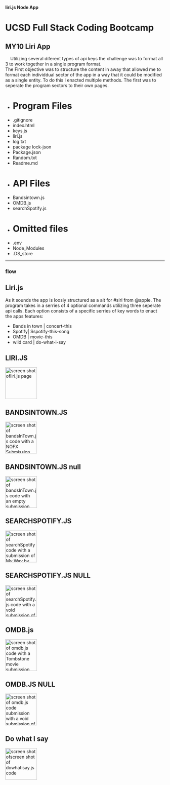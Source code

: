 <strong>liri.js Node App</strong>
<h1>UCSD Full Stack Coding Bootcamp</h1> 
<h2>MY10 Liri App</h2>

<p>&nbsp;&nbsp;&nbsp;&nbsp;Utilizing several diferent types of api keys the challenge was to format all 3 to work together in a single program format. 
<br>
The First objective was to structure the content in away that allowed me to format each individdual sector of the app in a way that it could be modified as a single entity. To do this I enacted multiple methods. The first was to seperate the program sectors to their own pages.
</p>
<ul>
  <li><h1>Program Files</h1></li>
    <li>.gitignore</li>
    <li>index.html</li>
    <li>keys.js</li>
    <li>liri.js</li>
    <li>log.txt</li>
    <li>package lock-json</li>
    <li>Package.json</li>
    <li>Random.txt</li>
    <li>Readme.md</li>
  </ul>
<ul>
  <li><h1>API Files</h1></li>
  <li>Bandsintown.js</li>
  <li>OMDB.js</li>
  <li>searchSpotify.js</li>
</ul>
<ul>
  <li><h1>Omitted files</h1></li>
  <li>.env</li>
  <li>Node_Modules</li>
  <li>.DS_store</li>
</ul>
<hr>
<h3>flow</h3>
<h2 id="Liri.js app">Liri.js</h2>
<p>As it sounds the app is loosly structured as a alt for #siri from @apple. The program takes in a serries of 4 optional commands utilizing three seperate api calls. Each option consists of a specific serries of key words to enact the apps features:
<ul>
  <li>Bands in town | concert-this</li>
  <li>Spotify| Sspotify-this-song</li>
  <li>OMDB | movie-this</li>
  <li>wild card | do-what-i-say</li>
</ul>
 </p>
 
<h2> LIRI.JS </h2>
<img src="https://i.imgur.com/hUSURCx.png" alt="screen shot ofliri.js page" width="100" height="auto" meta="Author: Jason Schutz">


<h2> BANDSINTOWN.JS </h2>
<img src="https://i.imgur.com/iRhQ1O3.png" alt="screen shot of bandsInTown.js code with a NOFX Submission" width="100" height="auto" meta="Author: Jason Schutz">

<h2> BANDSINTOWN.JS null </h2>
<img src="https://i.imgur.com/mzPIQwk.png" alt="screen shot of bandsInTown.js code with an empty submission" width="100" height="auto" meta="Author: Jason Schutz">

<h2> SEARCHSPOTIFY.JS </h2>
<img src="https://i.imgur.com/BIhIeF5.png" alt="screen shot of searchSpotify code with a submission of My Way by Calvin Harris" width="100" height="auto" meta="Author: Jason Schutz">

<h2> SEARCHSPOTIFY.JS NULL </h2>
<img src="https://i.imgur.com/yODNuNn.png" alt="screen shot of searchSpotify.js code with a void submission of NULL" width="100" height="auto" meta="Author: Jason Schutz">



<h2> OMDB.js </h2>
<img src="https://i.imgur.com/FLZgIXh.png" alt="screen shot of omdb.js code with a Tombstone movie submission" width="100" height="auto" meta="Author: Jason Schutz">

<h2> OMDB.JS NULL </h2>
<img src="https://i.imgur.com/ADxvkPi.png" alt="screen shot of omdb.js code submission with a void submission of NULL" width="100" height="auto" meta="Author: Jason Schutz">

<h2> Do what I say </h2>
<img src="https://i.imgur.com/97tIKv0.png" alt="screen shot ofscreen shot of dowhatisay.js code" width="100" height="auto" meta="Author: Jason Schutz">
